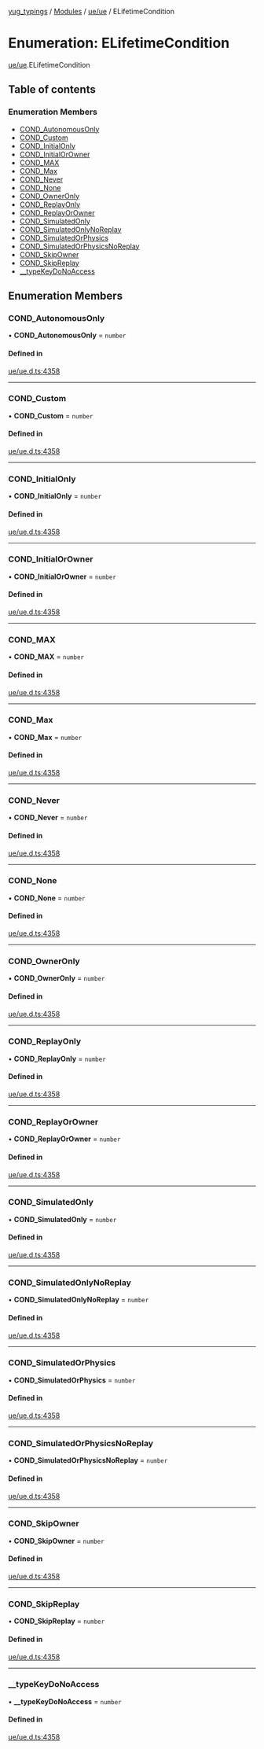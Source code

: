 [yug_typings](../README.md) / [Modules](../modules.md) / [ue/ue](../modules/ue_ue.md) / ELifetimeCondition

# Enumeration: ELifetimeCondition

[ue/ue](../modules/ue_ue.md).ELifetimeCondition

## Table of contents

### Enumeration Members

- [COND\_AutonomousOnly](ue_ue.ELifetimeCondition.md#cond_autonomousonly)
- [COND\_Custom](ue_ue.ELifetimeCondition.md#cond_custom)
- [COND\_InitialOnly](ue_ue.ELifetimeCondition.md#cond_initialonly)
- [COND\_InitialOrOwner](ue_ue.ELifetimeCondition.md#cond_initialorowner)
- [COND\_MAX](ue_ue.ELifetimeCondition.md#cond_max)
- [COND\_Max](ue_ue.ELifetimeCondition.md#cond_max-1)
- [COND\_Never](ue_ue.ELifetimeCondition.md#cond_never)
- [COND\_None](ue_ue.ELifetimeCondition.md#cond_none)
- [COND\_OwnerOnly](ue_ue.ELifetimeCondition.md#cond_owneronly)
- [COND\_ReplayOnly](ue_ue.ELifetimeCondition.md#cond_replayonly)
- [COND\_ReplayOrOwner](ue_ue.ELifetimeCondition.md#cond_replayorowner)
- [COND\_SimulatedOnly](ue_ue.ELifetimeCondition.md#cond_simulatedonly)
- [COND\_SimulatedOnlyNoReplay](ue_ue.ELifetimeCondition.md#cond_simulatedonlynoreplay)
- [COND\_SimulatedOrPhysics](ue_ue.ELifetimeCondition.md#cond_simulatedorphysics)
- [COND\_SimulatedOrPhysicsNoReplay](ue_ue.ELifetimeCondition.md#cond_simulatedorphysicsnoreplay)
- [COND\_SkipOwner](ue_ue.ELifetimeCondition.md#cond_skipowner)
- [COND\_SkipReplay](ue_ue.ELifetimeCondition.md#cond_skipreplay)
- [\_\_typeKeyDoNoAccess](ue_ue.ELifetimeCondition.md#__typekeydonoaccess)

## Enumeration Members

### COND\_AutonomousOnly

• **COND\_AutonomousOnly** = `number`

#### Defined in

[ue/ue.d.ts:4358](https://github.com/YugMetaverse/yug_typings/blob/b7d9b19/ue/ue.d.ts#L4358)

___

### COND\_Custom

• **COND\_Custom** = `number`

#### Defined in

[ue/ue.d.ts:4358](https://github.com/YugMetaverse/yug_typings/blob/b7d9b19/ue/ue.d.ts#L4358)

___

### COND\_InitialOnly

• **COND\_InitialOnly** = `number`

#### Defined in

[ue/ue.d.ts:4358](https://github.com/YugMetaverse/yug_typings/blob/b7d9b19/ue/ue.d.ts#L4358)

___

### COND\_InitialOrOwner

• **COND\_InitialOrOwner** = `number`

#### Defined in

[ue/ue.d.ts:4358](https://github.com/YugMetaverse/yug_typings/blob/b7d9b19/ue/ue.d.ts#L4358)

___

### COND\_MAX

• **COND\_MAX** = `number`

#### Defined in

[ue/ue.d.ts:4358](https://github.com/YugMetaverse/yug_typings/blob/b7d9b19/ue/ue.d.ts#L4358)

___

### COND\_Max

• **COND\_Max** = `number`

#### Defined in

[ue/ue.d.ts:4358](https://github.com/YugMetaverse/yug_typings/blob/b7d9b19/ue/ue.d.ts#L4358)

___

### COND\_Never

• **COND\_Never** = `number`

#### Defined in

[ue/ue.d.ts:4358](https://github.com/YugMetaverse/yug_typings/blob/b7d9b19/ue/ue.d.ts#L4358)

___

### COND\_None

• **COND\_None** = `number`

#### Defined in

[ue/ue.d.ts:4358](https://github.com/YugMetaverse/yug_typings/blob/b7d9b19/ue/ue.d.ts#L4358)

___

### COND\_OwnerOnly

• **COND\_OwnerOnly** = `number`

#### Defined in

[ue/ue.d.ts:4358](https://github.com/YugMetaverse/yug_typings/blob/b7d9b19/ue/ue.d.ts#L4358)

___

### COND\_ReplayOnly

• **COND\_ReplayOnly** = `number`

#### Defined in

[ue/ue.d.ts:4358](https://github.com/YugMetaverse/yug_typings/blob/b7d9b19/ue/ue.d.ts#L4358)

___

### COND\_ReplayOrOwner

• **COND\_ReplayOrOwner** = `number`

#### Defined in

[ue/ue.d.ts:4358](https://github.com/YugMetaverse/yug_typings/blob/b7d9b19/ue/ue.d.ts#L4358)

___

### COND\_SimulatedOnly

• **COND\_SimulatedOnly** = `number`

#### Defined in

[ue/ue.d.ts:4358](https://github.com/YugMetaverse/yug_typings/blob/b7d9b19/ue/ue.d.ts#L4358)

___

### COND\_SimulatedOnlyNoReplay

• **COND\_SimulatedOnlyNoReplay** = `number`

#### Defined in

[ue/ue.d.ts:4358](https://github.com/YugMetaverse/yug_typings/blob/b7d9b19/ue/ue.d.ts#L4358)

___

### COND\_SimulatedOrPhysics

• **COND\_SimulatedOrPhysics** = `number`

#### Defined in

[ue/ue.d.ts:4358](https://github.com/YugMetaverse/yug_typings/blob/b7d9b19/ue/ue.d.ts#L4358)

___

### COND\_SimulatedOrPhysicsNoReplay

• **COND\_SimulatedOrPhysicsNoReplay** = `number`

#### Defined in

[ue/ue.d.ts:4358](https://github.com/YugMetaverse/yug_typings/blob/b7d9b19/ue/ue.d.ts#L4358)

___

### COND\_SkipOwner

• **COND\_SkipOwner** = `number`

#### Defined in

[ue/ue.d.ts:4358](https://github.com/YugMetaverse/yug_typings/blob/b7d9b19/ue/ue.d.ts#L4358)

___

### COND\_SkipReplay

• **COND\_SkipReplay** = `number`

#### Defined in

[ue/ue.d.ts:4358](https://github.com/YugMetaverse/yug_typings/blob/b7d9b19/ue/ue.d.ts#L4358)

___

### \_\_typeKeyDoNoAccess

• **\_\_typeKeyDoNoAccess** = `number`

#### Defined in

[ue/ue.d.ts:4358](https://github.com/YugMetaverse/yug_typings/blob/b7d9b19/ue/ue.d.ts#L4358)
